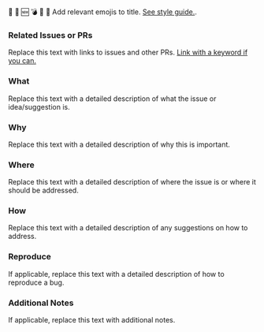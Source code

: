 :memo: :lipstick: :new: :bomb: :bug: :art: Add relevant emojis to title. [See style guide.](https://github.com/jameshughes89/cs102/blob/contribute/CONTRIBUTING.md#style-guidelines).


### Related Issues or PRs
Replace this text with links to issues and other PRs. [Link with a keyword if you can.](https://docs.github.com/en/issues/tracking-your-work-with-issues/creating-issues/linking-a-pull-request-to-an-issue)

### What 
Replace this text with a detailed description of what the issue or idea/suggestion is.

### Why
Replace this text with a detailed description of why this is important.

### Where
Replace this text with a detailed description of where the issue is or where it should be addressed.

### How
Replace this text with a detailed description of any suggestions on how to address.

### Reproduce
If applicable, replace this text with a detailed description of how to reproduce a bug.

### Additional Notes
If applicable, replace this text with additional notes.
